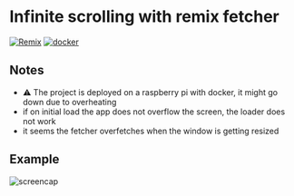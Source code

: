 # Infinite scrolling with remix fetcher

[![Remix](https://img.shields.io/badge/Remix-000000?style=for-the-badge&logo=Remix&logoColor=FFFFFF&logoWidth=14)](https://remix.run)
[![docker](https://img.shields.io/badge/Docker-2496ED?style=for-the-badge&logo=Docker&logoColor=FFFFFF&logoWidth=14)](https://www.docker.com/)

## Notes
- ⚠️ The project is deployed on a raspberry pi with docker, it might go down due to overheating
- if on initial load the app does not overflow the screen, the loader does not work
- it seems the fetcher overfetches when the window is getting resized

## Example

![screencap](lice.gif)
